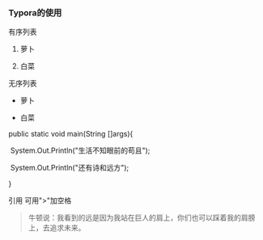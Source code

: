 ### Typora的使用

有序列表

1. 萝卜


1. 白菜



无序列表

- 萝卜


- 白菜



public static void main(String []args){

​     System.Out.Println("生活不知眼前的苟且");

​      System.Out.Println("还有诗和远方");

}



引用 可用">"加空格

>  牛顿说：我看到的远是因为我站在巨人的肩上，你们也可以踩着我的肩膀上，去追求未来。



